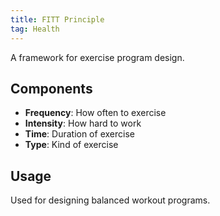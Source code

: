 ```yaml
---
title: FITT Principle
tag: Health
---
```



A framework for exercise program design.

## Components
- **Frequency**: How often to exercise
- **Intensity**: How hard to work
- **Time**: Duration of exercise
- **Type**: Kind of exercise

## Usage
Used for designing balanced workout programs.

